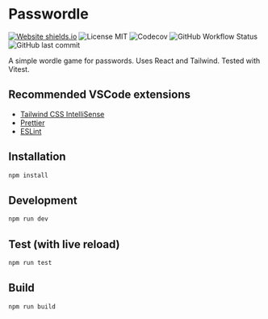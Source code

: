 # Passwordle

[![Website shields.io](https://img.shields.io/website-up-down-green-red/http/passwordle.patrickconti.fr.svg)](http://passwordle.patrickconti.fr/)
![License MIT](https://img.shields.io/badge/license-MIT-green)
![Codecov](https://img.shields.io/codecov/c/github/ifndev/passwordle)
![GitHub Workflow Status](https://img.shields.io/github/actions/workflow/status/ifndev/passwordle/node.js.yml)
![GitHub last commit](https://img.shields.io/github/last-commit/ifndev/passwordle)

A simple wordle game for passwords. Uses React and Tailwind. Tested with Vitest.

## Recommended VSCode extensions

- [Tailwind CSS IntelliSense](https://marketplace.visualstudio.com/items?itemName=bradlc.vscode-tailwindcss)
- [Prettier](https://marketplace.visualstudio.com/items?itemName=esbenp.prettier-vscode)
- [ESLint](https://marketplace.visualstudio.com/items?itemName=dbaeumer.vscode-eslint)

## Installation

```bash
npm install
```

## Development

```bash
npm run dev
```

## Test (with live reload)

```bash
npm run test
```

## Build

```bash
npm run build
```
